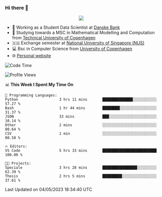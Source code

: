 ### Hi there 👋

<p align="center">
  <img src="https://media4.giphy.com/media/3ohzdKy5Z8TChSDuiA/giphy.gif?cid=ecf05e47r69cojk56gup9q8mep9liy48s94dn2uxsfh6fv39&rid=giphy.gif&ct=g" />
</p>

* 🏦 Working as a Student Data Scientist at [Danske Bank](https://danskebank.dk)
* 🧮 Studying towards a MSC in Mathematical Modelling and Computation from [Technical University of Copenhagen](https://www.dtu.dk)
* 🇸🇬 Exchange semester at [National University of Singapore (NUS)](https://www.nus.edu.sg)
* 💻 Bsc in Computer Science from [University of Copenhagen](https://www.ku.dk/english/)
* 🌐 [Personal website](https://fiskehandleren.github.io/carl-website/) 

<!--START_SECTION:waka-->
![Code Time](http://img.shields.io/badge/Code%20Time-273%20hrs%2039%20mins-blue)

![Profile Views](http://img.shields.io/badge/Profile%20Views-0-blue)

📊 **This Week I Spent My Time On** 

```text
💬 Programming Languages: 
Python                   3 hrs 11 mins       ██████████████░░░░░░░░░░░   57.27 % 
Bash                     1 hr 44 mins        ████████░░░░░░░░░░░░░░░░░   31.37 % 
JSON                     33 mins             ███░░░░░░░░░░░░░░░░░░░░░░   10.14 % 
Other                    2 mins              ░░░░░░░░░░░░░░░░░░░░░░░░░   00.64 % 
CSV                      1 min               ░░░░░░░░░░░░░░░░░░░░░░░░░   00.58 % 

🔥 Editors: 
VS Code                  5 hrs 33 mins       █████████████████████████   100.00 % 

🐱‍💻 Projects: 
Speciale                 3 hrs 28 mins       ████████████████░░░░░░░░░   62.39 % 
Thesis                   2 hrs 5 mins        █████████░░░░░░░░░░░░░░░░   37.61 % 
```


 Last Updated on 04/05/2023 18:34:40 UTC
<!--END_SECTION:waka-->
